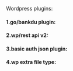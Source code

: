 Wordpress plugins:

#### 1.go/bankdu plugin:

#### 2.wp/rest api v2:

#### 3.basic auth json plugin:

#### 4.wp extra file type:


